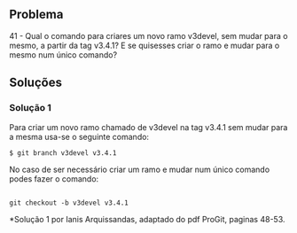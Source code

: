 ## Problema

41 - Qual o comando para criares um novo ramo v3devel, sem mudar para o mesmo, a partir 
da tag v3.4.1? E se quisesses criar o ramo e mudar para o mesmo num único comando?

## Soluções 

### Solução 1

Para criar um novo ramo chamado de v3devel na tag v3.4.1 sem mudar para a mesma usa-se o seguinte comando:

```
$ git branch v3devel v3.4.1
```

No caso de ser necessário criar um ramo e mudar num único comando podes fazer o comando:

```

git checkout -b v3devel v3.4.1
```


*Solução 1 por Ianis Arquissandas, adaptado do pdf ProGit, paginas 48-53.